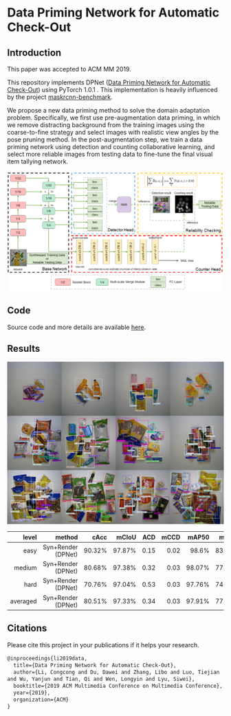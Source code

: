 # Data Priming Network for Automatic Check-Out

Introduction
-----------------
This paper was accepted to ACM MM 2019.

This repository implements DPNet ([Data Priming Network for Automatic Check-Out](https://arxiv.org/abs/1904.04978)) using PyTorch 1.0.1 . This implementation is heavily influenced by the project [maskrcnn-benchmark](https://github.com/facebookresearch/maskrcnn-benchmark).

We propose a new data priming method
to solve the domain adaptation problem. Specifically, we first use
pre-augmentation data priming, in which we remove distracting
background from the training images using the coarse-to-fine strategy and select images with realistic view angles by the pose pruning
method. In the post-augmentation step, we train a data priming
network using detection and counting collaborative learning, and
select more reliable images from testing data to fine-tune the final
visual item tallying network.

![DPNet](DPNet.png)

## Code

Source code and more details are available [here](https://isrc.iscas.ac.cn/gitlab/research/acm-mm-2019-).


## Results

![DPNet](results.png)

|    level |      method        |   cAcc |  mCIoU |  ACD | mCCD |  mAP50 |   mmAP |
|     ---: |               ---: |   ---: |   ---: | ---: | ---: |   ---: |   ---: |
|     easy | Syn+Render (DPNet) | 90.32% | 97.87% | 0.15 | 0.02 |  98.6% | 83.07% |
|   medium | Syn+Render (DPNet) | 80.68% | 97.38% | 0.32 | 0.03 | 98.07% | 77.25% |
|     hard | Syn+Render (DPNet) | 70.76% | 97.04% | 0.53 | 0.03 | 97.76% | 74.95% |
| averaged | Syn+Render (DPNet) | 80.51% | 97.33% | 0.34 | 0.03 | 97.91% | 77.04% |

## Citations
Please cite this project in your publications if it helps your research. 
```
@inproceedings{li2019data,
  title={Data Priming Network for Automatic Check-Out},
  author={Li, Congcong and Du, Dawei and Zhang, Libo and Luo, Tiejian and Wu, Yanjun and Tian, Qi and Wen, Longyin and Lyu, Siwei},
  booktitle={2019 ACM Multimedia Conference on Multimedia Conference},
  year={2019},
  organization={ACM}
}
```